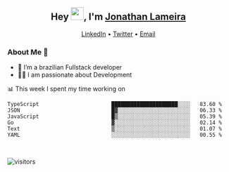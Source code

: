 <h2 align="center">Hey <img src="https://github.com/TheDudeThatCode/TheDudeThatCode/blob/master/Assets/Hi.gif" width="29">, I'm <a href="https://www.linkedin.com/in/jonathanlameira/">Jonathan Lameira</a></h2>
<p align="center">
  <a href="https://www.linkedin.com/in/jonathanlameira/">LinkedIn</a> •
  <a href="https://twitter.com/jlameira">Twitter</a> •
  <a href="mailto:jlameira@gmail.com">Email</a>
</p>

### About Me 🚀
- 🌱  I’m a brazilian Fullstack developer</br>
- 👨‍💻  I am passionate about Development</br>

<!-- ![Jonathan Lameira github stats](https://github-readme-stats.vercel.app/api?username=jlameirameli&show_icons=true&hide_border=true)&nbsp;&nbsp; -->

📊 This week I spent my time working on
<!--START_SECTION:waka-->

```text
TypeScript                       █████████████████████░░░░   83.60 %
JSON                             █▓░░░░░░░░░░░░░░░░░░░░░░░   06.33 %
JavaScript                       █▒░░░░░░░░░░░░░░░░░░░░░░░   05.39 %
Go                               ▓░░░░░░░░░░░░░░░░░░░░░░░░   02.14 %
Text                             ▒░░░░░░░░░░░░░░░░░░░░░░░░   01.07 %
YAML                             ░░░░░░░░░░░░░░░░░░░░░░░░░   00.55 %
```

<!--END_SECTION:waka-->

<br />

![visitors](https://visitor-badge.laobi.icu/badge?page_id=jlameira.jlameira)
